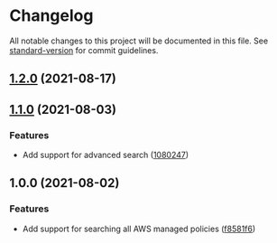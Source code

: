 # Changelog

All notable changes to this project will be documented in this file. See [standard-version](https://github.com/conventional-changelog/standard-version) for commit guidelines.

## [1.2.0](https://github.com/nicolasdao/get-policies/compare/v1.1.0...v1.2.0) (2021-08-17)

## [1.1.0](https://github.com/nicolasdao/get-policies/compare/v1.0.0...v1.1.0) (2021-08-03)


### Features

* Add support for advanced search ([1080247](https://github.com/nicolasdao/get-policies/commit/1080247cebfe2739752c2f18383b53af45211d29))

## 1.0.0 (2021-08-02)


### Features

* Add support for searching all AWS managed policies ([f8581f6](https://github.com/nicolasdao/get-policies/commit/f8581f674f62b76bad36ac0ac9375d7496becebf))
